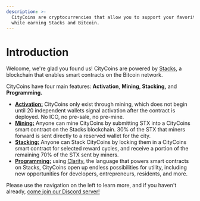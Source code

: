 ```yaml
---
description: >-
  CityCoins are cryptocurrencies that allow you to support your favorite cities
  while earning Stacks and Bitcoin.
---
```


# Introduction

Welcome, we're glad you found us! CityCoins are powered by [Stacks](https://stacks.co), a blockchain that enables smart contracts on the Bitcoin network.

CityCoins have four main features: **Activation**, **Mining**, **Stacking,** and **Programming.**

- [**Activation:**](core-protocol/registration-and-activation.md) CityCoins only exist through mining, which does not begin until 20 independent wallets signal activation after the contract is deployed. No ICO, no pre-sale, no pre-mine.
- [**Mining:**](core-protocol/mining-citycoins.md) Anyone can mine CityCoins by submitting STX into a CityCoins smart contract on the Stacks blockchain. 30% of the STX that miners forward is sent directly to a reserved wallet for the city.
- [**Stacking:**](core-protocol/stacking-citycoins.md) Anyone can Stack CityCoins by locking them in a CityCoins smart contract for selected reward cycles, and receive a portion of the remaining 70% of the STX sent by miners.
- [**Programming:**](developer-resources/general.md) using [Clarity](https://clarity-lang.org), the language that powers smart contracts on Stacks, CityCoins open up endless possibilities for utility, including new opportunities for developers, entrepreneurs, residents, and more.

Please use the navigation on the left to learn more, and if you haven't already, [come join our Discord server!](https://discord.gg/citycoins)
